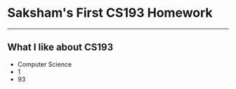 # Saksham's First CS193 Homework

-------------------------------

## What I like about CS193
- Computer Science
- 1
- 93
